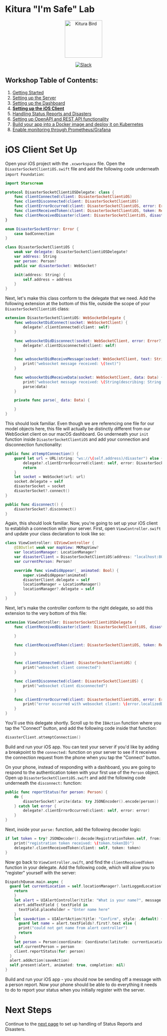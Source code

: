 # Kitura "I'm Safe" Lab

<p align="center">
<img src="https://www.ibm.com/cloud-computing/bluemix/sites/default/files/assets/page/catalog-swift.svg" width="120" alt="Kitura Bird">
</p>

<p align="center">
<a href= "http://swift-at-ibm-slack.mybluemix.net/">
    <img src="http://swift-at-ibm-slack.mybluemix.net/badge.svg"  alt="Slack">
</a>
</p>

## Workshop Table of Contents:

1. [Getting Started](https://github.com/dokun1/kitua-safe-lab/blob/master/README.md)
2. [Setting up the Server](https://github.com/dokun1/kitua-safe-lab/blob/master/ServerSetUp.md)
3. [Setting up the Dashboard](https://github.com/dokun1/kitua-safe-lab/blob/master/DashboardSetUp.md)
4. **[Setting up the iOS Client](https://github.com/dokun1/kitua-safe-lab/blob/master/iOSSetUp.md)**
5. [Handling Status Reports and Disasters](https://github.com/dokun1/kitua-safe-lab/blob/master/StatusReportsAndDisasters.md)
6. [Setting up OpenAPI and REST API functionality](https://github.com/dokun1/kitua-safe-lab/blob/master/OpenAndRESTAPI.md)
7. [Build your app into a Docker image and deploy it on Kubernetes](https://github.com/dokun1/kitua-safe-lab/blob/master/DockerAndKubernetes.md)
8. [Enable monitoring through Prometheus/Grafana](https://github.com/dokun1/kitua-safe-lab/blob/master/PrometheusAndGrafana.md)

# iOS Client Set Up

Open your iOS project with the `.xcworkspace` file. Open the `DisasterSocketClientiOS.swift` file and add the following code underneath `import Foundation`:

```swift
import Starscream

protocol DisasterSocketClientiOSDelegate: class {
    func clientConnected(client: DisasterSocketClientiOS)
    func clientDisconnected(client: DisasterSocketClientiOS)
    func clientErrorOccurred(client: DisasterSocketClientiOS, error: Error)
    func clientReceivedToken(client: DisasterSocketClientiOS, token: RegistrationToken)
    func clientReceivedDisaster(client: DisasterSocketClientiOS, disaster: Disaster)
}

enum DisasterSocketError: Error {
    case badConnection
}

class DisasterSocketClientiOS {
    weak var delegate: DisasterSocketClientiOSDelegate?
    var address: String
    var person: Person?
    public var disasterSocket: WebSocket?

    init(address: String) {
        self.address = address
    }
}
```

Next, let's make this class conform to the delegate that we need. Add the following extension at the bottom of this file, outside the scope of your `DisasterSocketClientiOS` class:

```swift
extension DisasterSocketClientiOS: WebSocketDelegate {
    func websocketDidConnect(socket: WebSocketClient) {
        delegate?.clientConnected(client: self)
    }

    func websocketDidDisconnect(socket: WebSocketClient, error: Error?) {
        delegate?.clientDisconnected(client: self)
    }

    func websocketDidReceiveMessage(socket: WebSocketClient, text: String) {
        print("websocket message received: \(text)")
    }

    func websocketDidReceiveData(socket: WebSocketClient, data: Data) {
        print("websocket message received: \(String(describing: String(data: data, encoding: .utf8)))")
        parse(data)
    }

    private func parse(_ data: Data) {

    }
}
```

This should look familiar. Even though we are referencing one file for our model objects here, this file will actually be distinctly different from our WebSocket client on our macOS dashboard. Go underneath your `init` function inside `DisasterSocketClientiOS` and add your connection and disconnection functionality:

```swift   
public func attemptConnection() {
    guard let url = URL(string: "ws://\(self.address)/disaster") else {
        delegate?.clientErrorOccurred(client: self, error: DisasterSocketError.badConnection)
        return
    }
    let socket = WebSocket(url: url)
    socket.delegate = self
    disasterSocket = socket
    disasterSocket?.connect()
}

public func disconnect() {
    disasterSocket?.disconnect()
}
```

Again, this should look familiar. Now, you're going to set up your iOS client to establish a connection with your server. First, open `ViewController.swift` and update your class declaration to look like so:

```swift
class ViewController: UIViewController {
    @IBOutlet weak var mapView: MKMapView?
    var locationManager: LocationManager?
    var disasterClient = DisasterSocketClientiOS(address: "localhost:8080")
    var currentPerson: Person?

    override func viewDidAppear(_ animated: Bool) {
        super.viewDidAppear(animated)
        disasterClient.delegate = self
        locationManager = LocationManager()
        locationManager?.delegate = self
    }
}
```

Next, let's make the controller conform to the right delegate, so add this extension to the very bottom of this file:

```swift
extension ViewController: DisasterSocketClientiOSDelegate {
    func clientReceivedDisaster(client: DisasterSocketClientiOS, disaster: Disaster) {

    }

    func clientReceivedToken(client: DisasterSocketClientiOS, token: RegistrationToken) {

    }

    func clientConnected(client: DisasterSocketClientiOS) {
        print("websocket client connected")
    }

    func clientDisconnected(client: DisasterSocketClientiOS) {
        print("websocket client disconnected")
    }

    func clientErrorOccurred(client: DisasterSocketClientiOS, error: Error) {
        print("error occurred with websocket client: \(error.localizedDescription)")
    }
}
```

You'll use this delegate shortly. Scroll up to the `IBAction` function where you tap the "Connect" button, and add the following code inside that function:

```swift
disasterClient.attemptConnection()
```

Build and run your iOS app. You can test your server if you'd like by adding a breakpoint to the `connected:` function on your server to see if it receives the connection request from the phone when you tap the "Connect" button.

On your phone, instead of responding with a dashboard, you are going to respond to the authentication token with your first use of the `Person` object. Open up `DisasterSocketClientiOS.swift` and add the following code underneath the `disconnect:` function:

```swift
public func reportStatus(for person: Person) {
    do {
        disasterSocket?.write(data: try JSONEncoder().encode(person))
    } catch let error {
        delegate?.clientErrorOccurred(client: self, error: error)
    }
}
```

Next, inside your `parse:` function, add the following decoder logic:

```swift
if let token = try? JSONDecoder().decode(RegistrationToken.self, from: data) {
    print("registration token received: \(token.tokenID)")
    delegate?.clientReceivedToken(client: self, token: token)
}
```

Now go back to `ViewController.swift`, and find the `clientReceivedToken` function in your delegate. Add the following code, which will allow you to "register" yourself with the server:

```swift
DispatchQueue.main.async {
  guard let currentLocation = self.locationManager?.lastLoggedLocation?.coordinate else {
    return
    }
    let alert = UIAlertController(title: "What is your name?", message: nil, preferredStyle: .alert)
    alert.addTextField { textField in
      textField.placeholder = "Enter name here"
    }
    let saveAction = UIAlertAction(title: "Confirm", style: .default) { action in
      guard let name = alert.textFields?.first?.text else {
      print("could not get name from alert controller")
      return
    }
    let person = Person(coordinate: Coordinate(latitude: currentLocation.latitude, longitude: currentLocation.longitude), name: name, id: token.tokenID, status: Safety(status: "Unreported"))
    self.currentPerson = person
    client.reportStatus(for: person)
  }
  alert.addAction(saveAction)
  self.present(alert, animated: true, completion: nil)
}
```

Build and run your iOS app - you should now be sending off a message with a person report. Now your phone should be able to do everything it needs to do to report your status when you initially register with the server.

# Next Steps

Continue to the [next page](https://github.com/dokun1/kitua-safe-lab/blob/master/StatusReportsAndDisasters.md) to set up handling of Status Reports and Disasters.
